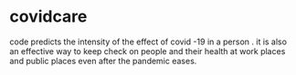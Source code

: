 # covidcare
code predicts the intensity of the effect of covid -19 in a person . it is also an effective way to keep check on people and their health at work places and public places even after the pandemic eases.
